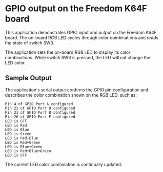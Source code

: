 # GPIO output on the Freedom K64F board

This application demonstrates GPIO input and output on the Freedom K64F board.
The on-board RGB LED cycles through color combinations and reads the state of switch SW3.

The application sets the on-board RGB LED to display its color combinations.
While switch SW3 is pressed, the LED will not change the LED color.

## Sample Output

The application's serial output confirms the GPIO pin configuration and describes the color combination shown on the RGB LED, such as:

```
Pin 4 of GPIO Port A configured
Pin 22 of GPIO Port B configured
Pin 21 of GPIO Port B configured
Pin 26 of GPIO Port E configured
LED is OFF
LED is Red
LED is Blue
LED is Green
LED is Red+Blue
LED is Red+Green
LED is Blue+Green
LED is Red+Blue+Green
LED is OFF
```
The current LED color combination is continually updated.
